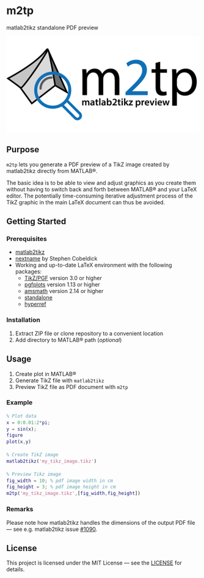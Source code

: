 # m2tp
matlab2tikz standalone PDF preview

![m2tp icon](./m2tp.png)


## Purpose
`m2tp` lets you generate a PDF preview of a TikZ image created by matlab2tikz directly from MATLAB&reg;.

The basic idea is to be able to view and adjust graphics as you create them without having to switch back and forth between MATLAB&reg; and your LaTeX editor. The potentially time-consuming iterative adjustment process of the TikZ graphic in the main LaTeX document can thus be avoided.

## Getting Started

### Prerequisites
* [matlab2tikz](https://github.com/matlab2tikz/matlab2tikz)
* [nextname](https://www.mathworks.com/matlabcentral/fileexchange/64108-next-available-filename) by Stephen Cobeldick
* Working and up-to-date LaTeX environment with the following packages:
    * [TikZ/PGF](https://ctan.org/pkg/pgf) version 3.0 or higher
    * [pgfplots](https://ctan.org/pkg/pgfplots) version 1.13 or higher
    * [amsmath](https://www.ctan.org/pkg/amsmath) version 2.14 or higher
    * [standalone](https://www.ctan.org/pkg/standalone)
    * [hyperref](https://www.ctan.org/pkg/hyperref)


### Installation
1. Extract ZIP file or clone repository to a convenient location
2. Add directory to MATLAB&reg; path (*optional*)

## Usage
1. Create plot in MATLAB&reg;
2. Generate TikZ file with `matlab2tikz`
3. Preview TikZ file as PDF document with `m2tp`

### Example
```matlab
% Plot data
x = 0:0.01:2*pi;
y = sin(x);
figure
plot(x,y)

% Create TikZ image
matlab2tikz('my_tikz_image.tikz')

% Preview Tikz image
fig_width = 10; % pdf image width in cm
fig_height = 3; % pdf image height in cm
m2tp('my_tikz_image.tikz',[fig_width,fig_height])
```

### Remarks
Please note how matlab2tikz handles the dimensions of the output PDF file &mdash; see e.g. matlab2tikz issue [#1090](https://github.com/matlab2tikz/matlab2tikz/issues/1090).


## License
This project is licensed under the MIT License &mdash; see the [LICENSE](./LICENSE) for details.

